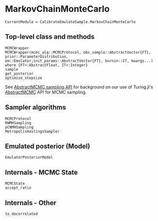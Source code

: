 # MarkovChainMonteCarlo

```@meta
CurrentModule = CalibrateEmulateSample.MarkovChainMonteCarlo
```

## Top-level class and methods

```@docs
MCMCWrapper
MCMCWrapper(mcmc_alg::MCMCProtocol, obs_sample::AbstractVector{FT}, prior::ParameterDistribution, em::Emulator;init_params::AbstractVector{FT}, burnin::IT, kwargs...) where {FT<:AbstractFloat, IT<:Integer}
sample
get_posterior
optimize_stepsize
```

See [AbstractMCMC sampling API](@ref) for background on our use of Turing.jl's 
[AbstractMCMC](https://turing.ml/dev/docs/for-developers/interface) API for 
MCMC sampling.

## Sampler algorithms

```@docs
MCMCProtocol
RWMHSampling
pCNMHSampling
MetropolisHastingsSampler
```

## Emulated posterior (Model)

```@docs
EmulatorPosteriorModel
```

## Internals - MCMC State

```@docs
MCMCState
accept_ratio
```

## Internals - Other

```@docs
to_decorrelated
```